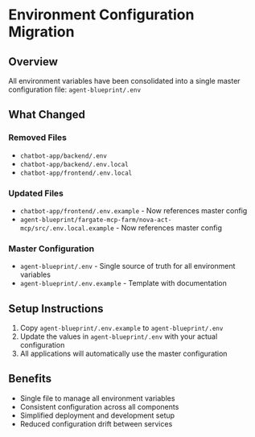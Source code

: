 # Environment Configuration Migration

## Overview

All environment variables have been consolidated into a single master configuration file: `agent-blueprint/.env`

## What Changed

### Removed Files
- `chatbot-app/backend/.env`
- `chatbot-app/backend/.env.local` 
- `chatbot-app/frontend/.env.local`

### Updated Files
- `chatbot-app/frontend/.env.example` - Now references master config
- `agent-blueprint/fargate-mcp-farm/nova-act-mcp/src/.env.local.example` - Now references master config

### Master Configuration
- `agent-blueprint/.env` - Single source of truth for all environment variables
- `agent-blueprint/.env.example` - Template with documentation

## Setup Instructions

1. Copy `agent-blueprint/.env.example` to `agent-blueprint/.env`
2. Update the values in `agent-blueprint/.env` with your actual configuration
3. All applications will automatically use the master configuration

## Benefits

- Single file to manage all environment variables
- Consistent configuration across all components
- Simplified deployment and development setup
- Reduced configuration drift between services